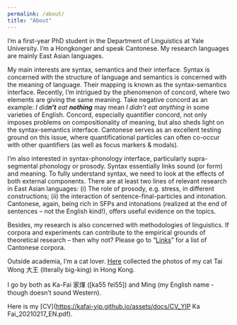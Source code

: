 ```yaml
---
permalink: /about/
title: "About"
---
```


I’m a first-year PhD student in the Department of Linguistics at Yale University. I’m a Hongkonger and speak Cantonese. My research languages are mainly East Asian languages.

My main interests are syntax, semantics and their interface. Syntax is concerned with the structure of language and semantics is concerned with the meaning of language. Their mapping is known as the syntax-semantics interface. Recently, I’m intrigued by the phenomenon of concord, where two elements are giving the same meaning. Take negative concord as an example: *I did**n’t** eat **nothing*** may mean *I didn’t eat anything* in some varieties of English. Concord, especially quantifier concord, not only imposes problems on compositionality of meaning, but also sheds light on the syntax-semantics interface. Cantonese serves as an excellent testing ground on this issue, where quantificational particles can often co-occur with other quantifiers (as well as focus markers & modals).

I’m also interested in syntax-phonology interface, particularly supra-segmental phonology or prosody. Syntax essentially links sound (or form) and meaning. To fully understand syntax, we need to look at the effects of both external components. There are at least two lines of relevant research in East Asian languages: (i) The role of prosody, e.g. stress, in different constructions; (ii) the interaction of sentence-final-particles and intonation. Cantonese, again, being rich in SFPs and intonations (realized at the end of sentences – not the English kind!), offers useful evidence on the topics. 

Besides, my research is also concerned with methodologies of linguistics. If corpora and experiments can contribute to the empirical grounds of theoretical research – then why not? Please go to “[Links](https://kafai-yip.github.io/links/#cantonese)” for a list of Cantonese corpora.

Outside academia, I’m a cat lover. [Here](https://kafai-yip.github.io/cats/) collected the photos of my cat Tai Wong 大王 (literally big-king) in Hong Kong.

I go by both as Ka-Fai 家煇 ([ka55 fɐi55]) and Ming (my English name - though doesn’t sound Western).

Here is my [CV](https://kafai-yip.github.io/assets/docs/CV_YIP Ka Fai_20210217_EN.pdf).
